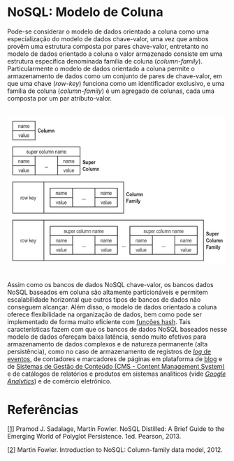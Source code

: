 # NoSQL: Modelo de Coluna

Pode-se considerar o modelo de dados orientado a coluna como uma especialização do modelo de dados chave-valor, uma vez que ambos provêm uma estrutura composta por pares chave-valor, entretanto no modelo de dados orientado a coluna o valor armazenado consiste em uma estrutura específica denominada família de coluna (*column-family*). Particularmente o modelo de dados orientado a coluna permite o armazenamento de dados como um conjunto de pares de chave-valor, em que uma chave (*row-key*) funciona como um identificador exclusivo, e uma família de coluna (*column-family*) é um agregado de colunas, cada uma composta por um par atributo-valor.

<p align="center">
<img width="500" vspace="20" src="../images/column_super.png">
</p>

Assim como os bancos de dados NoSQL chave-valor, os bancos dados NoSQL baseados em coluna são altamente particionáveis e permitem escalabilidade horizontal que outros tipos de bancos de dados não conseguem alcançar. Além disso, o modelo de dados orientado a coluna oferece flexibilidade na organização de dados, bem como pode ser implementado de forma muito eficiente com [funções hash](https://en.wikipedia.org/wiki/Hash_function). Tais características fazem com que os bancos de dados NoSQL baseados nesse modelo de dados ofereçam baixa latência, sendo muito efetivos para armazenamento de dados complexos e de natureza permanente (alta persistência), como no caso de armazenamento de registros de [*log* de eventos](https://en.wikipedia.org/wiki/Tracing_(software)#Event_logging), de contadores e marcadores de páginas em plataforma de [blog](https://en.wikipedia.org/wiki/Blog) e de [Sistemas de Gestão de Conteúdo (CMS - Content Management System)](https://en.wikipedia.org/wiki/Content_management_system) e de catálogos de relatórios e produtos em sistemas analíticos (vide [*Google Analytics*](https://en.wikipedia.org/wiki/Google_Analytics)) e de comércio eletrônico.

# Refer&ecirc;ncias

<a name="Sadalage-2013-BOOK"></a>\[[1][1]\] Pramod J. Sadalage, Martin Fowler. NoSQL Distilled: A Brief Guide to the Emerging World of Polyglot Persistence. 1ed. Pearson, 2013.

<a name="Fowler-2012-VIDEO"></a>\[[2][2]\] Martin Fowler. Introduction to NoSQL: Column-family data model, 2012.

[1]: https://doi.org/10.5555/2381014
[2]: https://www.youtube.com/watch?v=qI_g07C_Q5I&t=1056s
